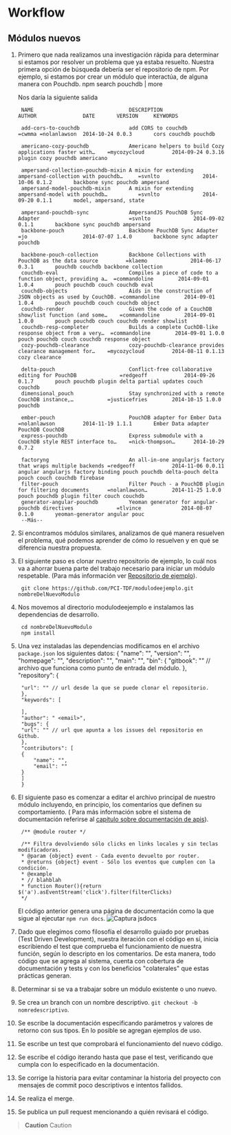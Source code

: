 # Workflow
## Módulos nuevos
1. Primero que nada realizamos una investigación rápida para determinar si estamos por resolver un problema que ya estaba resuelto.
Nuestra primera opción de búsqueda debería ser el repositorio de npm.
Por ejemplo, si estamos por crear un módulo que interactúa, de alguna manera con Pouchdb.
		npm search pouchdb | more

	Nos daría la siguiente salida

		NAME                               DESCRIPTION                                                  AUTHOR               DATE       VERSION     KEYWORDS                     
                                                                 
		add-cors-to-couchdb                add CORS to couchdb                                          =cwmma =nolanlawson  2014-10-24 0.0.3       cors couchdb pouchdb         
                                                                 
		americano-cozy-pouchdb             Americano helpers to build Cozy applications faster with…    =mycozycloud         2014-09-24 0.3.16      plugin cozy pouchdb americano
                                                                 
		ampersand-collection-pouchdb-mixin A mixin for extending ampersand-collection with pouchdb…     =svnlto              2014-10-06 0.1.2       backbone sync pouchdb ampersand                                                               
		ampersand-model-pouchdb-mixin      A mixin for extending ampersand-model with pouchdb…          =svnlto              2014-09-20 0.1.1       model, ampersand, state      
                                                                 
		ampersand-pouchdb-sync             AmpersandJS PouchDB Sync Adapter                             =svnlto              2014-09-02 0.1.1       backbone sync pouchdb ampersand                                                               
		backbone-pouch                     Backbone PouchDB Sync Adapter                                =jo                  2014-07-07 1.4.0       backbone sync adapter pouchdb
                                                                 
		backbone-pouch-collection          Backbone Collections with PouchDB as the data source         =klaemo              2014-06-17 0.3.1       pouchdb couchdb backbone collection                                                           
		couchdb-eval                       Compiles a piece of code to a function object, providing a…  =commandoline        2014-09-01 1.0.4       pouch pouchdb couch couchdb eval                                                              
		couchdb-objects                    Aids in the construction of JSON objects as used by CouchDB. =commandoline        2014-09-01 1.0.4       pouch pouchdb couch couchdb object                                                            
		couchdb-render                     Given the code of a CouchDB show/list function (and some…    =commandoline        2014-09-01 1.0.0       pouch pouchdb couch couchdb render showlist                                                  
		couchdb-resp-completer             Builds a complete CuchDB-like response object from a very…  =commandoline        2014-09-01 1.0.0       pouch pouchdb couch couchdb response object                                                   
		cozy-pouchdb-clearance             cozy-pouchdb-clearance provides clearance management for…    =mycozycloud         2014-08-11 0.1.13      cozy clearance               
                                                                 
		delta-pouch                        Conflict-free collaborative editing for PouchDB              =redgeoff            2014-09-26 0.1.7       pouch pouchdb plugin delta partial updates couch couchdb
		dimensional_pouch                  Stay synchronized with a remote CouchDB instance,…           =justicefries        2014-10-15 1.0.0       pouchdb                      
                                                                 
		ember-pouch                        PouchDB adapter for Ember Data                               =nolanlawson         2014-11-19 1.1.1       Ember Data adapter PouchDB CouchDB                                                            
		express-pouchdb                    Express submodule with a CouchDB style REST interface to…    =nick-thompson…      2014-10-29 0.7.2                                    
                                                                 
		factoryng                          An all-in-one angularjs factory that wraps multiple backends =redgeoff            2014-11-06 0.0.11      angular angularjs factory binding pouch pouchdb delta-pouch delta pouch couch couchdb firebase
		filter-pouch                       Filter Pouch - a PouchDB plugin for filtering documents      =nolanlawson…        2014-11-25 1.0.0       pouch pouchdb plugin filter couch couchdb                                                     
		generator-angular-pouchdb          Yeoman generator for angular-pouchdb directives              =tlvince             2014-08-07 0.1.0       yeoman-generator angular pouc
		--Más--

2. Si encontramos módulos similares, analizamos de qué manera resuelven el problema, qué podemos aprender de cómo lo resuelven y en qué se diferencia nuestra propuesta.
3. El siguiente paso es clonar nuestro repositorio de ejemplo, lo cuál nos va a ahorrar buena parte del trabajo necesario para iniciar un módulo respetable. (Para más información ver [Repositorio de ejemplo](/repositorio/README.html)).

		git clone https://github.com/PCI-TDF/modulodeejemplo.git nombreDelNuevoModulo
4. Nos movemos al directorio modulodeejemplo e instalamos las dependencias de desarrollo.
    
		cd nombreDelNuevoModulo
		npm install
5. Una vez instaladas las dependencias modificamos en el archivo `package.json` los siguientes datos:
		{
    	"name": "",
    	"version": "",
    	"homepage": "",
    	"description": "",
    	"main": "",
    	"bin": {
        "gitbook": "" // archivo que funciona como punto de entrada del módulo.
    	},
    	"repository": {
        
        "url": "" // url desde la que se puede clonar el repositorio.
    	},
    	"keywords": [
    
    	],
    	"author": " <email>",
    	"bugs": {
        "url": "" // url que apunta a los issues del repositorio en Github.
    	},
    	"contributors": [
        {
            "name": "",
            "email": ""
        }
    	]
		}
6. El siguiente paso es comenzar a editar el archivo principal de nuestro módulo incluyendo, en principio, los comentarios que definen su comportamiento. ( Para más información sobre el sistema de documentación referirse al [capítulo sobre documentación de apis](/documentacion/README.md)).

		/** @module router */
		
		/** Filtra devolviendo sólo clicks en links locales y sin teclas modificadoras.
 		* @param {object} event - Cada evento devuelto por router.
 		* @returns {object} event - Sólo los eventos que cumplen con la condición.
 		* @example
 		* // blahblah
 		* function Router(){return $('a').asEventStream('click').filter(filterClicks)
 		*/

	El código anterior genera una página de documentación como la que sigue al ejecutar `npm run docs`.
	![Captura jsdocs](../../jsdocs.png)

7. Dado que elegimos como filosofía el desarrollo guiado por pruebas (Test Driven Development), nuestra iteración con el código en sí, inicia escribiendo el test que comprueba el funcionamiento de nuestra función, según lo descripto en los comentarios. De esta manera, todo código que se agrega al sistema, cuenta con cobertura de documentación y tests y con los beneficios "colaterales" que estas prácticas generan. 




1. Determinar si se va a trabajar sobre un módulo existente o uno nuevo.
2. Se crea un branch con un nombre descriptivo. `git checkout -b nomredescriptivo`.
3. Se escribe la documentación especificando parámetros y valores de retorno con sus tipos. En lo posible se agregan ejemplos de uso.
4. Se escribe un test que comprobará el funcionamiento del nuevo código.
5. Se escribe el código iterando hasta que pase el test, verificando que cumpla con lo especificado en la documentación.
6. Se corrige la historia para evitar contaminar la historia del proyecto con mensajes de commit poco descriptivos e intentos fallidos.
7. Se realiza el merge.
8. Se publica un pull request mencionando a quién revisará el código.

> **Caution** Caution